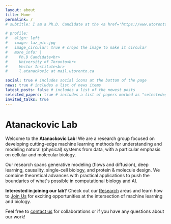 ```yaml
---
layout: about
title: Home
permalink: /
# subtitle: I am a Ph.D. Candidate at the <a href='https://www.utoronto.ca/'>University of Toronto</a> in <a href='https://www.ece.utoronto.ca/'>The Department of Electrical & Computer Engineering</a> and the <a href='https://vectorinstitute.ai/'>Vector Institute</a>.

# profile:
#   align: left
#   image: laz_pic.jpg
#   image_circular: true # crops the image to make it circular
#   more_info: |
#     Ph.D Candidate<br>
#     University of Toronto<br>
#     Vector Institute<br>
#     l.atanackovic at mail.utoronto.ca

social: true # includes social icons at the bottom of the page
news: true # includes a list of news items
latest_posts: false # includes a list of the newest posts
selected_papers: true # includes a list of papers marked as "selected={true}"
invited_talks: true
---
```


# Atanackovic Lab

Welcome to the **Atanackovic Lab**! We are a research group focused on developing cutting-edge machine learning methods for understanding and modeling natural (physical) systems from data, with a particular emphasis on cellular and molecular biology.

Our research spans generative modeling (flows and diffusion), deep learning, causality, single-cell biology, and protein & molecule design. We combine theoretical advances with practical applications to push the boundaries of what's possible in computational biology and AI.

**Interested in joining our lab?** Check out our [Research](/research/) areas and learn how to [Join Us](/join-us/) for exciting opportunities at the intersection of machine learning and biology.

Feel free to [contact us](/about/) for collaborations or if you have any questions about our work!
